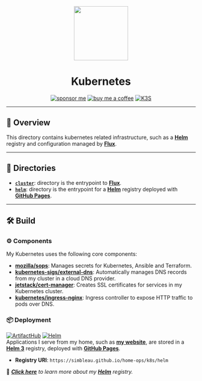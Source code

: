 <div align="center">

<img src="https://kubernetes.io/images/wheel.svg" align="center" width="144px" height="144px"/>

# Kubernetes
[![sponsor me](https://img.shields.io/badge/sponsor-30363D?style=for-the-badge&logo=GitHub-Sponsors&logoColor=#white)](https://github.com/sponsors/simbleau)
[![buy me a coffee](https://img.shields.io/badge/Buy_Me_A_Coffee-FFDD00?style=for-the-badge&logo=buy-me-a-coffee&logoColor=black)](https://buymeacoffee.com/simbleau)
[![K3S](https://img.shields.io/badge/k3s-v1.23-brightgreen?style=for-the-badge&logo=kubernetes&logoColor=white)](https://k3s.io/)

</div>

---

## 📖 Overview
This directory contains kubernetes related infrastructure, such as a [__Helm__](https://helm.sh) registry and configuration managed by [__Flux__](https://fluxcd.io/).

---

## 📁 Directories
- [__`cluster`__](./cluster/): directory is the entrypoint to [__Flux__](https://fluxcd.io/).
- [__`helm`__](./helm/): directory is the entrypoint for a [__Helm__](https://helm.sh) registry deployed with [__GitHub Pages__](https://pages.github.com/).

---

## 🛠️ Build
### ⚙️ Components
My Kubernetes uses the following core components:

- [__mozilla/sops__](https://toolkit.fluxcd.io/guides/mozilla-sops/): Manages secrets for Kubernetes, Ansible and Terraform.
- [__kubernetes-sigs/external-dns__](https://github.com/kubernetes-sigs/external-dns): Automatically manages DNS records from my cluster in a cloud DNS provider.
- [__jetstack/cert-manager__](https://cert-manager.io/docs/): Creates SSL certificates for services in my Kubernetes cluster.
- [__kubernetes/ingress-nginx__](https://github.com/kubernetes/ingress-nginx/): Ingress controller to expose HTTP traffic to pods over DNS.

### 📦 Deployment
[![ArtifactHub](https://img.shields.io/endpoint?url=https://artifacthub.io/badge/repository/simbleau&style=for-the-badge)](https://artifacthub.io/packages/search?user=simbleau)
[![Helm](https://img.shields.io/badge/Helm%203-https%3A%2F%2Fsimbleau.github.io%2Fhome--ops%2Fk8s%2Fhelm-0f1689?style=for-the-badge&logo=helm&logoColor=white)](https://simbleau.github.io/home-ops/k8s/helm)\
Applications I serve from my home, such as [__my website__](https://spencer.imbleau.com), are stored in a [__Helm 3__](https://helm.sh) registry, deployed with [__GitHub Pages__](https://pages.github.com/).

- **Registry URI**: `https://simbleau.github.io/home-ops/k8s/helm`

📕 _[__Click here__](./helm/) to learn more about my [__Helm__](https://helm.sh) registry._